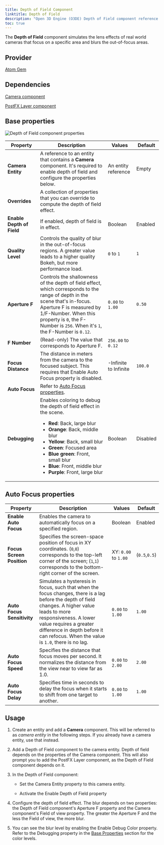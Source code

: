 ```yaml
---
title: Depth of Field Component
linktitle: Depth of Field
description: "Open 3D Engine (O3DE) Depth of Field component reference."
toc: true
---
```


The **Depth of Field** component simulates the lens effects of real world cameras that focus on a specific area and blurs the out-of-focus areas. 


## Provider

[Atom Gem](/docs/user-guide/gems/reference/rendering/atom/atom/)

## Dependencies

[Camera component](/docs/user-guide/components/reference/camera/camera/)

[PostFX Layer component](/docs/user-guide/components/reference/atom/postfx-layer/)


## Base properties

![Depth of Field component properties](/images/user-guide/components/reference/atom/depth-of-field.png)

| Property | Description | Values | Default |
|-|-|-|-|
| **Camera Entity** | A reference to an entity that contains a **Camera** component. It's required to enable depth of field and configure the properties below. | An entity reference | Empty |
| **Overrides** | A collection of properties that you can override to compute the depth of field effect. |  |  |
| **Enable Depth of Field** | If enabled, depth of field is in effect. | Boolean | Enabled |
| **Quality Level** | Controls the quality of blur in the out-of-focus regions. A greater value leads to a higher quality Bokeh, but more performance load. | `0` to `1` | `1` |
| **Aperture F** | Controls the shallowness of the depth of field effect, which corresponds to the range of depth in the scene that's in-focus. Aperture F is measured by 1/F-Number. When this property is `0`, the F-Number is `256`. When it's `1`, the F-Number is `0.12`. | `0.00` to `1.00` | `0.50` |
| **F Number** | (Read-only) The value that corresponds to Aperture F. | `256.00` to `0.12` |  |
| **Focus Distance** | The distance in meters from the camera to the focused subject. This requires that Enable Auto Focus property is disabled. | -Infinite to Infinite  | `100.0` |
| **Auto Focus** | Refer to [Auto Focus properties](#auto-focus-properties). |  |  |
| **Debugging** | Enables coloring to debug the depth of field effect in the scene.<br><ul><li>**Red**: Back, large blur</li><li>**Orange**: Back, middle blur</li><li>**Yellow**: Back, small blur</li><li>**Green**: Focused area</li><li>**Blue green**: Front, small blur</li><li>**Blue**: Front, middle blur</li><li>**Purple**: Front, large blur</li></ul> | Boolean | Disabled |

## Auto Focus properties

| Property | Description | Values | Default |
|-|-|-|-|
| **Enable Auto Focus** | Enables the camera to automatically focus on a specified region. | Boolean | Enabled |
| **Focus Screen Position** | Specifies the screen-space position of focus in XY coordinates. (`0`,`0`) corresponds to the top-left corner of the screen; (`1`,`1`) corresponds to the bottom-right corner of the screen. | XY: `0.00` to `1.00` | (`0.5`,`0.5`) |
| **Auto Focus Sensitivity** | Simulates a hysteresis in focus, such that when the focus changes, there is a lag before the depth of field changes. A higher value leads to more responsiveness. A lower value requires a greater difference in depth before it can refocus. When the value is `1.0`, there is no lag. | `0.00` to `1.00` | `1.00` |
| **Auto Focus Speed** | Specifies the distance that focus moves per second. It normalizes the distance from the view near to view far as 1.0.  | `0.00` to `2.00` | `2.00` |
| **Auto Focus Delay** | Specifies time in seconds to delay the focus when it starts to shift from one target to another. | `0.00` to `1.00` | `1.00` |


## Usage

1. Create an entity and add a **Camera** component. This will be referred to as *camera entity* in the following steps. If you already have a camera entity, use that instead.

2. Add a Depth of Field component to the camera entity. Depth of field depends on the properties of the Camera component. This will also prompt you to add the PostFX Layer component, as the Depth of Field component depends on it. 

3. In the Depth of Field component:

   - Set the Camera Entity property to this camera entity.
  
   - Activate the Enable Depth of Field property

4. Configure the depth of field effect. The blur depends on two properties: the Depth of Field component's Aperture F property and the Camera component's Field of view property. The greater the Aperture F and the less the Field of view, the more blur.

5. You can see the blur level by enabling the Enable Debug Color property. Refer to the Debugging property in the [Base Properties](#base-properties) section for the color levels.
